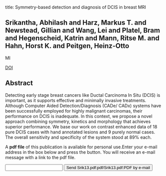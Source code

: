 title: Symmetry-based detection and diagnosis of DCIS in breast MRI

## Srikantha, Abhilash and Harz, Markus T. and Newstead, Gillian and Wang, Lei and Platel, Bram and Hegenscheid, Katrin and Mann, Ritse M. and Hahn, Horst K. and Peitgen, Heinz-Otto
MI

<a href="https://doi.org/10.1007/978-3-642-40602-7_28">DOI</a>

## Abstract
Detecting early stage breast cancers like Ductal Carcinoma In Situ (DCIS) is important, as it supports effective and minimally invasive treatments. Although Computer Aided Detection/Diagnosis (CADe/ CADx) systems have been successfully employed for highly malignant carcinomas, their performance on DCIS is inadequate. In this context, we propose a novel approach combining symmetry, kinetics and morphology that achieves superior performance. We base our work on contrast enhanced data of 18 pure DCIS cases with hand annotated lesions and 9 purely normal cases. The overall sensitivity and specificity of the system stood at 89% each.

A <b>pdf file</b> of this publication is available for personal use.Enter your e-mail address in the box below and press the button. You will receive an e-mail message with a link to the pdf file.
<form action="sender.php">  <input type="text" name="email">  <input type="submit" value="Send Srik13.pdf:pdf/Srik13.pdf:PDF by e-mail"></form>